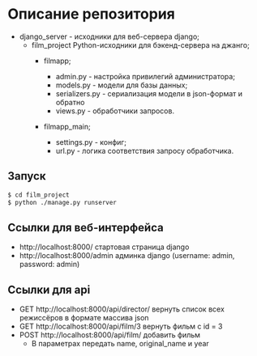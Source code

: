 # Описание репозитория

- django_server - исходники для веб-сервера django;
  - film_project Python-исходники для бэкенд-сервера на джанго;
    - filmapp;
      - admin.py       - настройка привилегий администратора;
      - models.py      - модели для базы данных;
      - serializers.py - сериализация модели в json-формат и обратно
      - views.py         - обработчики запросов.
      
    - filmapp_main;
      - settings.py - конфиг;
      - url.py          - логика соответствия запросу обработчика.

## Запуск

```bash
$ cd film_project
$ python ./manage.py runserver
```

## Ссылки для веб-интерфейса

- http://localhost:8000/ стартовая страница django
- http://localhost:8000/admin админка django (username: admin, password: admin)

## Ссылки для api

- GET http://localhost:8000/api/director/ вернуть список всех режиссёров в формате массива json
- GET http://localhost:8000/api/film/3      вернуть фильм с id = 3
- POST http://localhost:8000/api/film/      добавить фильм
  - В параметрах передать name, original_name и year
